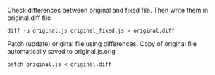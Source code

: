 Check differences between original and fixed file. Then write them in original.diff file

`diff -u original.js original_fixed.js > original.diff`

Patch (update) original file using differences. Copy of original file automatically saved to original.js.orig

`patch original.js < original.diff`